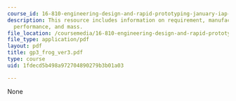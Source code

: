 ```yaml
---
course_id: 16-810-engineering-design-and-rapid-prototyping-january-iap-2005
description: This resource includes information on requirement, manufacturing cost,
  performance, and mass.
file_location: /coursemedia/16-810-engineering-design-and-rapid-prototyping-january-iap-2005/1fdecd5b498a972704890279b3b01a03_gp3_frog_ver3.pdf
file_type: application/pdf
layout: pdf
title: gp3_frog_ver3.pdf
type: course
uid: 1fdecd5b498a972704890279b3b01a03

---
```

None
